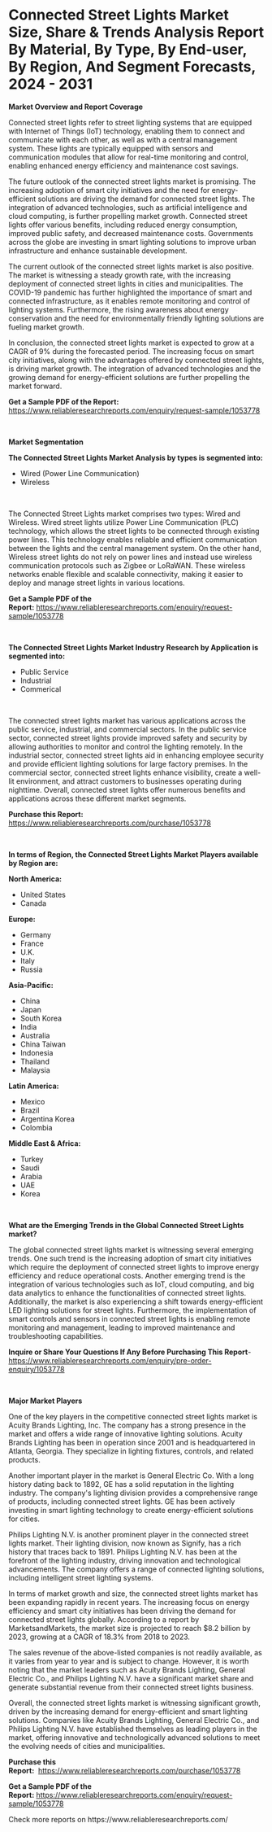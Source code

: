 <p><h1>Connected Street Lights Market Size, Share & Trends Analysis Report By Material, By Type, By End-user, By Region, And Segment Forecasts, 2024 - 2031</h1></p><p><strong>Market Overview and Report Coverage</strong></p>
<p><p>Connected street lights refer to street lighting systems that are equipped with Internet of Things (IoT) technology, enabling them to connect and communicate with each other, as well as with a central management system. These lights are typically equipped with sensors and communication modules that allow for real-time monitoring and control, enabling enhanced energy efficiency and maintenance cost savings.</p><p>The future outlook of the connected street lights market is promising. The increasing adoption of smart city initiatives and the need for energy-efficient solutions are driving the demand for connected street lights. The integration of advanced technologies, such as artificial intelligence and cloud computing, is further propelling market growth. Connected street lights offer various benefits, including reduced energy consumption, improved public safety, and decreased maintenance costs. Governments across the globe are investing in smart lighting solutions to improve urban infrastructure and enhance sustainable development.</p><p>The current outlook of the connected street lights market is also positive. The market is witnessing a steady growth rate, with the increasing deployment of connected street lights in cities and municipalities. The COVID-19 pandemic has further highlighted the importance of smart and connected infrastructure, as it enables remote monitoring and control of lighting systems. Furthermore, the rising awareness about energy conservation and the need for environmentally friendly lighting solutions are fueling market growth.</p><p>In conclusion, the connected street lights market is expected to grow at a CAGR of 9% during the forecasted period. The increasing focus on smart city initiatives, along with the advantages offered by connected street lights, is driving market growth. The integration of advanced technologies and the growing demand for energy-efficient solutions are further propelling the market forward.</p></p>
<p><strong>Get a Sample PDF of the Report:</strong> <a href="https://www.reliableresearchreports.com/enquiry/request-sample/1053778">https://www.reliableresearchreports.com/enquiry/request-sample/1053778</a></p>
<p>&nbsp;</p>
<p><strong>Market Segmentation</strong></p>
<p><strong>The Connected Street Lights Market Analysis by types is segmented into:</strong></p>
<p><ul><li>Wired (Power Line Communication)</li><li>Wireless</li></ul></p>
<p>&nbsp;</p>
<p><p>The Connected Street Lights market comprises two types: Wired and Wireless. Wired street lights utilize Power Line Communication (PLC) technology, which allows the street lights to be connected through existing power lines. This technology enables reliable and efficient communication between the lights and the central management system. On the other hand, Wireless street lights do not rely on power lines and instead use wireless communication protocols such as Zigbee or LoRaWAN. These wireless networks enable flexible and scalable connectivity, making it easier to deploy and manage street lights in various locations.</p></p>
<p><strong>Get a Sample PDF of the Report:</strong>&nbsp;<a href="https://www.reliableresearchreports.com/enquiry/request-sample/1053778">https://www.reliableresearchreports.com/enquiry/request-sample/1053778</a></p>
<p>&nbsp;</p>
<p><strong>The Connected Street Lights Market Industry Research by Application is segmented into:</strong></p>
<p><ul><li>Public Service</li><li>Industrial</li><li>Commerical</li></ul></p>
<p>&nbsp;</p>
<p><p>The connected street lights market has various applications across the public service, industrial, and commercial sectors. In the public service sector, connected street lights provide improved safety and security by allowing authorities to monitor and control the lighting remotely. In the industrial sector, connected street lights aid in enhancing employee security and provide efficient lighting solutions for large factory premises. In the commercial sector, connected street lights enhance visibility, create a well-lit environment, and attract customers to businesses operating during nighttime. Overall, connected street lights offer numerous benefits and applications across these different market segments.</p></p>
<p><strong>Purchase this Report:</strong>&nbsp; <a href="https://www.reliableresearchreports.com/purchase/1053778">https://www.reliableresearchreports.com/purchase/1053778</a></p>
<p>&nbsp;</p>
<p><strong>In terms of Region, the Connected Street Lights Market Players available by Region are:</strong></p>
<p>
    <p> <strong> North America: </strong>
        <ul>
            <li>United States</li>
            <li>Canada</li>
        </ul>
        </p> 
    <p> <strong> Europe: </strong>
        <ul>
            <li>Germany</li>
            <li>France</li>
            <li>U.K.</li>
            <li>Italy</li>
            <li>Russia</li>
        </ul>
        </p> 
    <p> <strong> Asia-Pacific: </strong>
        <ul>
            <li>China</li>
            <li>Japan</li>
            <li>South Korea</li>
            <li>India</li>
            <li>Australia</li>
            <li>China Taiwan</li>
            <li>Indonesia</li>
            <li>Thailand</li>
            <li>Malaysia</li>
        </ul>
        </p> 
    <p> <strong> Latin America: </strong>
        <ul>
            <li>Mexico</li>
            <li>Brazil</li>
            <li>Argentina Korea</li>
            <li>Colombia</li>
        </ul>
        </p> 
    <p> <strong> Middle East & Africa: </strong>
        <ul>
            <li>Turkey</li>
            <li>Saudi</li>
            <li>Arabia</li>
            <li>UAE</li>
            <li>Korea</li>
        </ul>
    </p>
    </p>
<p>&nbsp;</p>
<p><strong>What are the Emerging Trends in the Global Connected Street Lights market?</strong></p>
<p><p>The global connected street lights market is witnessing several emerging trends. One such trend is the increasing adoption of smart city initiatives which require the deployment of connected street lights to improve energy efficiency and reduce operational costs. Another emerging trend is the integration of various technologies such as IoT, cloud computing, and big data analytics to enhance the functionalities of connected street lights. Additionally, the market is also experiencing a shift towards energy-efficient LED lighting solutions for street lights. Furthermore, the implementation of smart controls and sensors in connected street lights is enabling remote monitoring and management, leading to improved maintenance and troubleshooting capabilities.</p></p>
<p><strong>Inquire or Share Your Questions If Any Before Purchasing This Report</strong>- <a href="https://www.reliableresearchreports.com/enquiry/pre-order-enquiry/1053778">https://www.reliableresearchreports.com/enquiry/pre-order-enquiry/1053778</a></p>
<p>&nbsp;</p>
<p><strong>Major Market Players</strong></p>
<p><p>One of the key players in the competitive connected street lights market is Acuity Brands Lighting, Inc. The company has a strong presence in the market and offers a wide range of innovative lighting solutions. Acuity Brands Lighting has been in operation since 2001 and is headquartered in Atlanta, Georgia. They specialize in lighting fixtures, controls, and related products.</p><p>Another important player in the market is General Electric Co. With a long history dating back to 1892, GE has a solid reputation in the lighting industry. The company's lighting division provides a comprehensive range of products, including connected street lights. GE has been actively investing in smart lighting technology to create energy-efficient solutions for cities.</p><p>Philips Lighting N.V. is another prominent player in the connected street lights market. Their lighting division, now known as Signify, has a rich history that traces back to 1891. Philips Lighting N.V. has been at the forefront of the lighting industry, driving innovation and technological advancements. The company offers a range of connected lighting solutions, including intelligent street lighting systems.</p><p>In terms of market growth and size, the connected street lights market has been expanding rapidly in recent years. The increasing focus on energy efficiency and smart city initiatives has been driving the demand for connected street lights globally. According to a report by MarketsandMarkets, the market size is projected to reach $8.2 billion by 2023, growing at a CAGR of 18.3% from 2018 to 2023.</p><p>The sales revenue of the above-listed companies is not readily available, as it varies from year to year and is subject to change. However, it is worth noting that the market leaders such as Acuity Brands Lighting, General Electric Co., and Philips Lighting N.V. have a significant market share and generate substantial revenue from their connected street lights business.</p><p>Overall, the connected street lights market is witnessing significant growth, driven by the increasing demand for energy-efficient and smart lighting solutions. Companies like Acuity Brands Lighting, General Electric Co., and Philips Lighting N.V. have established themselves as leading players in the market, offering innovative and technologically advanced solutions to meet the evolving needs of cities and municipalities.</p></p>
<p><strong>Purchase this Report:</strong>&nbsp;&nbsp;<a href="https://www.reliableresearchreports.com/purchase/1053778">https://www.reliableresearchreports.com/purchase/1053778</a></p>
<p></p>
<p><strong>Get a Sample PDF of the Report:</strong>&nbsp;<a href="https://www.reliableresearchreports.com/enquiry/request-sample/1053778">https://www.reliableresearchreports.com/enquiry/request-sample/1053778</a></p>
<p>Check more reports on https://www.reliableresearchreports.com/</p>